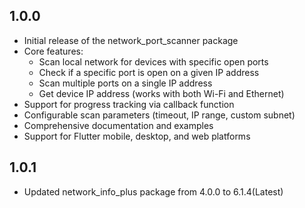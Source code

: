 ## 1.0.0

- Initial release of the network_port_scanner package
- Core features:
  - Scan local network for devices with specific open ports
  - Check if a specific port is open on a given IP address
  - Scan multiple ports on a single IP address
  - Get device IP address (works with both Wi-Fi and Ethernet)
- Support for progress tracking via callback function
- Configurable scan parameters (timeout, IP range, custom subnet)
- Comprehensive documentation and examples
- Support for Flutter mobile, desktop, and web platforms

## 1.0.1

- Updated network_info_plus package from 4.0.0 to 6.1.4(Latest)